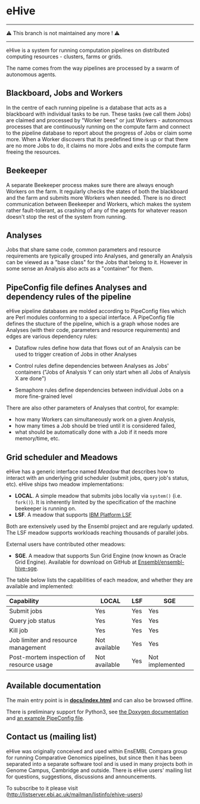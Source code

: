 eHive
=====

---

:warning: This branch is not maintained any more ! :warning:

---



eHive is a system for running computation pipelines on distributed computing resources - clusters, farms or grids.

The name comes from the way pipelines are processed by a swarm of autonomous agents.

Blackboard, Jobs and Workers
----------------------------
In the centre of each running pipeline is a database that acts as a blackboard with individual tasks to be run.
These tasks (we call them Jobs) are claimed and processed by "Worker bees" or just Workers - autonomous processes
that are continuously running on the compute farm and connect to the pipeline database to report about the progress of Jobs
or claim some more. When a Worker discovers that its predefined time is up or that there are no more Jobs to do,
it claims no more Jobs and exits the compute farm freeing the resources.

Beekeeper
---------
A separate Beekeeper process makes sure there are always enough Workers on the farm.
It regularly checks the states of both the blackboard and the farm and submits more Workers when needed.
There is no direct communication between Beekeeper and Workers, which makes the system rather fault-tolerant,
as crashing of any of the agents for whatever reason doesn't stop the rest of the system from running. 

Analyses
--------
Jobs that share same code, common parameters and resource requirements are typically grouped into Analyses,
and generally an Analysis can be viewed as a "base class" for the Jobs that belong to it.
However in some sense an Analysis also acts as a "container" for them.

PipeConfig file defines Analyses and dependency rules of the pipeline
---------------------------------------------------------------------
eHive pipeline databases are molded according to PipeConfig files which are Perl modules conforming to a special interface.
A PipeConfig file defines the stucture of the pipeline, which is a graph whose nodes are Analyses
(with their code, parameters and resource requirements) and edges are various dependency rules:
* Dataflow rules define how data that flows out of an Analysis can be used to trigger creation of Jobs in other Analyses

* Control rules define dependencies between Analyses as Jobs' containers ("Jobs of Analysis Y can only start when all Jobs of Analysis X are done")

* Semaphore rules define dependencies between individual Jobs on a more fine-grained level


There are also other parameters of Analyses that control, for example:
* how many Workers can simultaneously work on a given Analysis,
* how many times a Job should be tried until it is considered failed,
* what should be automatically done with a Job if it needs more memory/time,
etc.

Grid scheduler and Meadows
--------------------------

eHive has a generic interface named _Meadow_ that describes how to interact with an underlying grid scheduler (submit jobs, query job's status, etc). eHive ships two meadow implementations:
* **LOCAL**. A simple meadow that submits jobs locally via `system()` (i.e. `fork()`). It is inherently limited by the specification of the machine beekeeper is running on.
* **LSF**. A meadow that supports [IBM Platform LSF](http://www-03.ibm.com/systems/spectrum-computing/products/lsf/)

Both are extensively used by the Ensembl project and are regularly updated. The LSF meadow supports workloads reaching thousands of parallel jobs.

External users have contributed other meadows:
* **SGE**. A meadow that supports Sun Grid Engine (now known as Oracle Grid Engine). Available for download on GitHub at [Ensembl/ensembl-hive-sge](https://github.com/Ensembl/ensembl-hive-sge).

The table below lists the capabilities of each meadow, and whether they are available and implemented:

| Capability                               | LOCAL         | LSF | SGE             |
| :--------------------------------------- | ------------- | ----| --------------- |
| Submit jobs                              | Yes           | Yes | Yes             |
| Query job status                         | Yes           | Yes | Yes             |
| Kill job                                 | Yes           | Yes | Yes             |
| Job limiter and resource management      | Not available | Yes | Yes             |
| Post-mortem inspection of resource usage | Not available | Yes | Not implemented |


Available documentation
-----------------------
The main entry point is in [**docs/index.html**](https://rawgit.com/Ensembl/ensembl-hive/version/2.4/docs/index.html) and can also be browsed offline.

There is preliminary support for Python3, see [the Doxygen
documentation](https://rawgit.com/Ensembl/ensembl-hive/version/2.4/wrappers/python3/doxygen/index.html) and
[an example PipeConfig
file](modules/Bio/EnsEMBL/Hive/Examples/LongMult/PipeConfig/LongMultSt_pyconf.pm#L139).

Contact us (mailing list)
-------------------------
eHive was originally conceived and used within EnsEMBL Compara group
for running Comparative Genomics pipelines, but since then it has been separated
into a separate software tool and is used in many projects both in Genome Campus, Cambridge and outside.
There is eHive users' mailing list for questions, suggestions, discussions and announcements.

To subscribe to it please visit (http://listserver.ebi.ac.uk/mailman/listinfo/ehive-users)

